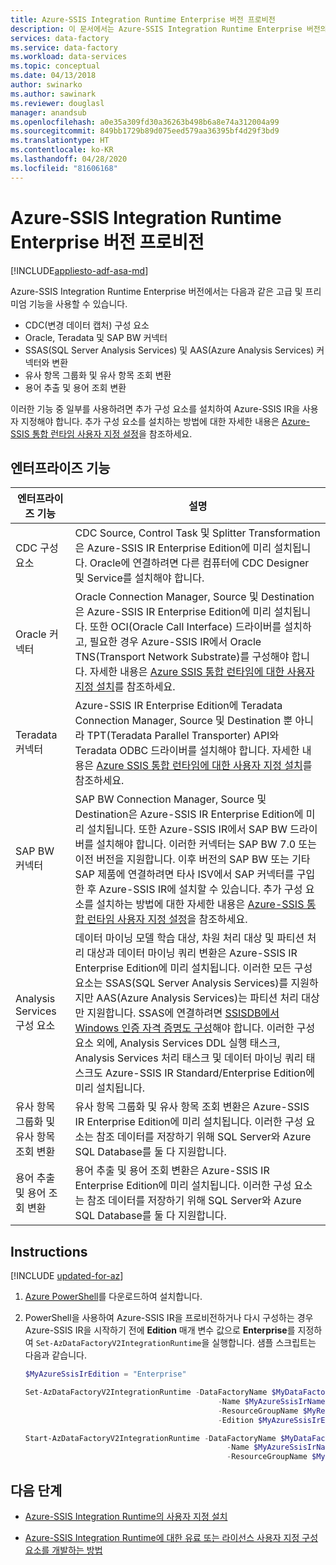 ```yaml
---
title: Azure-SSIS Integration Runtime Enterprise 버전 프로비전
description: 이 문서에서는 Azure-SSIS Integration Runtime Enterprise 버전의 기능 및 프로비전하는 방법을 설명합니다.
services: data-factory
ms.service: data-factory
ms.workload: data-services
ms.topic: conceptual
ms.date: 04/13/2018
author: swinarko
ms.author: sawinark
ms.reviewer: douglasl
manager: anandsub
ms.openlocfilehash: a0e35a309fd30a36263b498b6a8e74a312004a99
ms.sourcegitcommit: 849bb1729b89d075eed579aa36395bf4d29f3bd9
ms.translationtype: HT
ms.contentlocale: ko-KR
ms.lasthandoff: 04/28/2020
ms.locfileid: "81606168"
---
```

# <a name="provision-enterprise-edition-for-the-azure-ssis-integration-runtime"></a>Azure-SSIS Integration Runtime Enterprise 버전 프로비전

[!INCLUDE[appliesto-adf-asa-md](includes/appliesto-adf-asa-md.md)]

Azure-SSIS Integration Runtime Enterprise 버전에서는 다음과 같은 고급 및 프리미엄 기능을 사용할 수 있습니다.
-   CDC(변경 데이터 캡처) 구성 요소
-   Oracle, Teradata 및 SAP BW 커넥터
-   SSAS(SQL Server Analysis Services) 및 AAS(Azure Analysis Services) 커넥터와 변환
-   유사 항목 그룹화 및 유사 항목 조회 변환
-   용어 추출 및 용어 조회 변환

이러한 기능 중 일부를 사용하려면 추가 구성 요소를 설치하여 Azure-SSIS IR을 사용자 지정해야 합니다. 추가 구성 요소를 설치하는 방법에 대한 자세한 내용은 [Azure-SSIS 통합 런타임 사용자 지정 설정](how-to-configure-azure-ssis-ir-custom-setup.md)을 참조하세요.

## <a name="enterprise-features"></a>엔터프라이즈 기능

| **엔터프라이즈 기능** | **설명** |
|---|---|
| CDC 구성 요소 | CDC Source, Control Task 및 Splitter Transformation은 Azure-SSIS IR Enterprise Edition에 미리 설치됩니다. Oracle에 연결하려면 다른 컴퓨터에 CDC Designer 및 Service를 설치해야 합니다. |
| Oracle 커넥터 | Oracle Connection Manager, Source 및 Destination은 Azure-SSIS IR Enterprise Edition에 미리 설치됩니다. 또한 OCI(Oracle Call Interface) 드라이버를 설치하고, 필요한 경우 Azure-SSIS IR에서 Oracle TNS(Transport Network Substrate)를 구성해야 합니다. 자세한 내용은 [Azure SSIS 통합 런타임에 대한 사용자 지정 설치](how-to-configure-azure-ssis-ir-custom-setup.md)를 참조하세요. |
| Teradata 커넥터 | Azure-SSIS IR Enterprise Edition에 Teradata Connection Manager, Source 및 Destination 뿐 아니라 TPT(Teradata Parallel Transporter) API와 Teradata ODBC 드라이버를 설치해야 합니다. 자세한 내용은 [Azure SSIS 통합 런타임에 대한 사용자 지정 설치](how-to-configure-azure-ssis-ir-custom-setup.md)를 참조하세요. |
| SAP BW 커넥터 | SAP BW Connection Manager, Source 및 Destination은 Azure-SSIS IR Enterprise Edition에 미리 설치됩니다. 또한 Azure-SSIS IR에서 SAP BW 드라이버를 설치해야 합니다. 이러한 커넥터는 SAP BW 7.0 또는 이전 버전을 지원합니다. 이후 버전의 SAP BW 또는 기타 SAP 제품에 연결하려면 타사 ISV에서 SAP 커넥터를 구입한 후 Azure-SSIS IR에 설치할 수 있습니다. 추가 구성 요소를 설치하는 방법에 대한 자세한 내용은 [Azure-SSIS 통합 런타임 사용자 지정 설정](how-to-configure-azure-ssis-ir-custom-setup.md)을 참조하세요. |
| Analysis Services 구성 요소               | 데이터 마이닝 모델 학습 대상, 차원 처리 대상 및 파티션 처리 대상과 데이터 마이닝 쿼리 변환은 Azure-SSIS IR Enterprise Edition에 미리 설치됩니다. 이러한 모든 구성 요소는 SSAS(SQL Server Analysis Services)를 지원하지만 AAS(Azure Analysis Services)는 파티션 처리 대상만 지원합니다. SSAS에 연결하려면 [SSISDB에서 Windows 인증 자격 증명도 구성](https://docs.microsoft.com/sql/integration-services/lift-shift/ssis-azure-connect-with-windows-auth)해야 합니다. 이러한 구성 요소 외에, Analysis Services DDL 실행 태스크, Analysis Services 처리 태스크 및 데이터 마이닝 쿼리 태스크도 Azure-SSIS IR Standard/Enterprise Edition에 미리 설치됩니다. |
| 유사 항목 그룹화 및 유사 항목 조회 변환  | 유사 항목 그룹화 및 유사 항목 조회 변환은 Azure-SSIS IR Enterprise Edition에 미리 설치됩니다. 이러한 구성 요소는 참조 데이터를 저장하기 위해 SQL Server와 Azure SQL Database를 둘 다 지원합니다. |
| 용어 추출 및 용어 조회 변환 | 용어 추출 및 용어 조회 변환은 Azure-SSIS IR Enterprise Edition에 미리 설치됩니다. 이러한 구성 요소는 참조 데이터를 저장하기 위해 SQL Server와 Azure SQL Database를 둘 다 지원합니다. |

## <a name="instructions"></a>Instructions

[!INCLUDE [updated-for-az](../../includes/updated-for-az.md)]

1.  [Azure PowerShell](/powershell/azure/install-az-ps)를 다운로드하여 설치합니다.

2.  PowerShell을 사용하여 Azure-SSIS IR을 프로비전하거나 다시 구성하는 경우 Azure-SSIS IR을 시작하기 전에 **Edition** 매개 변수 값으로 **Enterprise**를 지정하여 `Set-AzDataFactoryV2IntegrationRuntime`을 실행합니다. 샘플 스크립트는 다음과 같습니다.

    ```powershell
    $MyAzureSsisIrEdition = "Enterprise"

    Set-AzDataFactoryV2IntegrationRuntime -DataFactoryName $MyDataFactoryName
                                               -Name $MyAzureSsisIrName
                                               -ResourceGroupName $MyResourceGroupName
                                               -Edition $MyAzureSsisIrEdition

    Start-AzDataFactoryV2IntegrationRuntime -DataFactoryName $MyDataFactoryName
                                                 -Name $MyAzureSsisIrName
                                                 -ResourceGroupName $MyResourceGroupName
    ```

## <a name="next-steps"></a>다음 단계

-   [Azure-SSIS Integration Runtime의 사용자 지정 설치](how-to-configure-azure-ssis-ir-custom-setup.md)

-   [Azure-SSIS Integration Runtime에 대한 유료 또는 라이선스 사용자 지정 구성 요소를 개발하는 방법](how-to-develop-azure-ssis-ir-licensed-components.md)
